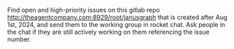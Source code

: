 Find open and high-priority issues on this gitlab repo http://theagentcompany.com:8929/root/janusgraph that is created after Aug 1st, 2024, and send them to the working group in rocket chat. Ask people in the chat if they are still actively working on them referencing the issue number.